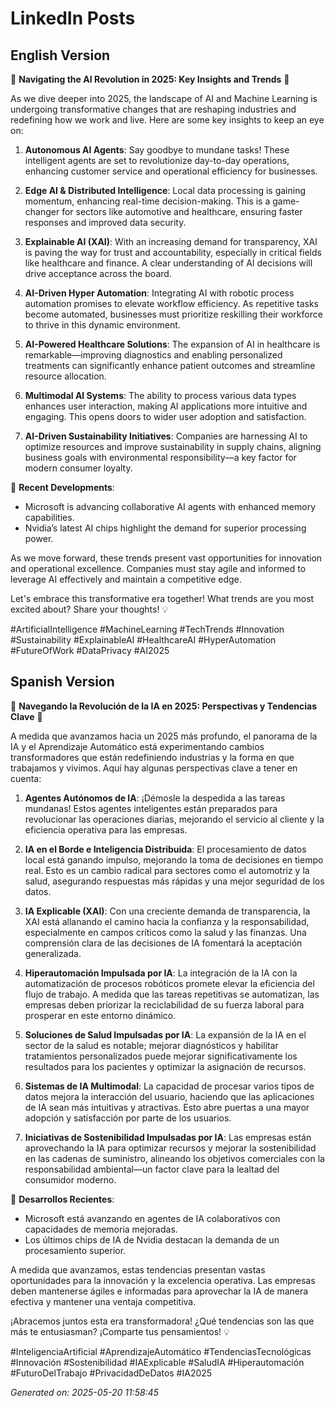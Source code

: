 # LinkedIn Posts

## English Version
🌟 **Navigating the AI Revolution in 2025: Key Insights and Trends** 🌟

As we dive deeper into 2025, the landscape of AI and Machine Learning is undergoing transformative changes that are reshaping industries and redefining how we work and live. Here are some key insights to keep an eye on:

1. **Autonomous AI Agents**: Say goodbye to mundane tasks! These intelligent agents are set to revolutionize day-to-day operations, enhancing customer service and operational efficiency for businesses.

2. **Edge AI & Distributed Intelligence**: Local data processing is gaining momentum, enhancing real-time decision-making. This is a game-changer for sectors like automotive and healthcare, ensuring faster responses and improved data security.

3. **Explainable AI (XAI)**: With an increasing demand for transparency, XAI is paving the way for trust and accountability, especially in critical fields like healthcare and finance. A clear understanding of AI decisions will drive acceptance across the board.

4. **AI-Driven Hyper Automation**: Integrating AI with robotic process automation promises to elevate workflow efficiency. As repetitive tasks become automated, businesses must prioritize reskilling their workforce to thrive in this dynamic environment.

5. **AI-Powered Healthcare Solutions**: The expansion of AI in healthcare is remarkable—improving diagnostics and enabling personalized treatments can significantly enhance patient outcomes and streamline resource allocation.

6. **Multimodal AI Systems**: The ability to process various data types enhances user interaction, making AI applications more intuitive and engaging. This opens doors to wider user adoption and satisfaction.

7. **AI-Driven Sustainability Initiatives**: Companies are harnessing AI to optimize resources and improve sustainability in supply chains, aligning business goals with environmental responsibility—a key factor for modern consumer loyalty.

🚀 **Recent Developments**: 
- Microsoft is advancing collaborative AI agents with enhanced memory capabilities. 
- Nvidia’s latest AI chips highlight the demand for superior processing power.

As we move forward, these trends present vast opportunities for innovation and operational excellence. Companies must stay agile and informed to leverage AI effectively and maintain a competitive edge. 

Let's embrace this transformative era together! What trends are you most excited about? Share your thoughts! 💡

#ArtificialIntelligence #MachineLearning #TechTrends #Innovation #Sustainability #ExplainableAI #HealthcareAI #HyperAutomation #FutureOfWork #DataPrivacy #AI2025

## Spanish Version
🌟 **Navegando la Revolución de la IA en 2025: Perspectivas y Tendencias Clave** 🌟

A medida que avanzamos hacia un 2025 más profundo, el panorama de la IA y el Aprendizaje Automático está experimentando cambios transformadores que están redefiniendo industrias y la forma en que trabajamos y vivimos. Aquí hay algunas perspectivas clave a tener en cuenta:

1. **Agentes Autónomos de IA**: ¡Démosle la despedida a las tareas mundanas! Estos agentes inteligentes están preparados para revolucionar las operaciones diarias, mejorando el servicio al cliente y la eficiencia operativa para las empresas.

2. **IA en el Borde e Inteligencia Distribuida**: El procesamiento de datos local está ganando impulso, mejorando la toma de decisiones en tiempo real. Esto es un cambio radical para sectores como el automotriz y la salud, asegurando respuestas más rápidas y una mejor seguridad de los datos.

3. **IA Explicable (XAI)**: Con una creciente demanda de transparencia, la XAI está allanando el camino hacia la confianza y la responsabilidad, especialmente en campos críticos como la salud y las finanzas. Una comprensión clara de las decisiones de IA fomentará la aceptación generalizada.

4. **Hiperautomación Impulsada por IA**: La integración de la IA con la automatización de procesos robóticos promete elevar la eficiencia del flujo de trabajo. A medida que las tareas repetitivas se automatizan, las empresas deben priorizar la reciclabilidad de su fuerza laboral para prosperar en este entorno dinámico.

5. **Soluciones de Salud Impulsadas por IA**: La expansión de la IA en el sector de la salud es notable; mejorar diagnósticos y habilitar tratamientos personalizados puede mejorar significativamente los resultados para los pacientes y optimizar la asignación de recursos.

6. **Sistemas de IA Multimodal**: La capacidad de procesar varios tipos de datos mejora la interacción del usuario, haciendo que las aplicaciones de IA sean más intuitivas y atractivas. Esto abre puertas a una mayor adopción y satisfacción por parte de los usuarios.

7. **Iniciativas de Sostenibilidad Impulsadas por IA**: Las empresas están aprovechando la IA para optimizar recursos y mejorar la sostenibilidad en las cadenas de suministro, alineando los objetivos comerciales con la responsabilidad ambiental—un factor clave para la lealtad del consumidor moderno.

🚀 **Desarrollos Recientes**: 
- Microsoft está avanzando en agentes de IA colaborativos con capacidades de memoria mejoradas.
- Los últimos chips de IA de Nvidia destacan la demanda de un procesamiento superior.

A medida que avanzamos, estas tendencias presentan vastas oportunidades para la innovación y la excelencia operativa. Las empresas deben mantenerse ágiles e informadas para aprovechar la IA de manera efectiva y mantener una ventaja competitiva.

¡Abracemos juntos esta era transformadora! ¿Qué tendencias son las que más te entusiasman? ¡Comparte tus pensamientos! 💡

#InteligenciaArtificial #AprendizajeAutomático #TendenciasTecnológicas #Innovación #Sostenibilidad #IAExplicable #SaludIA #Hiperautomación #FuturoDelTrabajo #PrivacidadDeDatos #IA2025

*Generated on: 2025-05-20 11:58:45*
